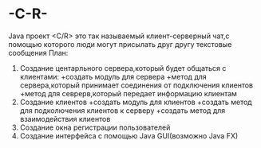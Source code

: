 # -C-R-
Java проект <С/R> это так называемый клиент-серверный чат,с помощью которого люди могут присылать друг другу текстовые сообщения
План:
1) Создание центарльного сервера,который будет общаться с клиентами:
+создать модуль для сервера
+метод для сервера,который принимает соединения от подключения клиентов
+метод для севрерв,который передает информацию клиентам
2) Создание клиентов
+создать модуль для клиентов
+создать метод для подколючения клиентов к серверу
+создать метод для взаимодействия клиентов
3) Создание окна регистрации пользователей
4) Создание интерфейса c помощью Java GUI(возможно Java FX)
